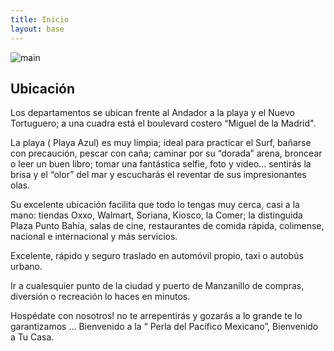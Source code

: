 ```yaml
---
title: Inicio
layout: base
---
```


![main](/assets/images/principal.jpeg)
## Ubicación

Los departamentos se ubican frente al Andador a la playa y el Nuevo Tortuguero; a una cuadra está el boulevard costero “Miguel de la Madrid".
  
La playa ( Playa Azul) es muy limpia;  ideal para practicar el Surf, bañarse con precaución, pescar con caña; caminar por su “dorada” arena, broncear o leer un buen libro; tomar una fantástica selfie, foto y video... sentirás la brisa y el “olor” del mar y escucharás el reventar de sus impresionantes olas.  
  
Su excelente ubicación facilita que todo lo tengas muy cerca, casi a la mano: tiendas Oxxo, Walmart, Soriana, Kiosco, la Comer; la distinguida Plaza Punto Bahía, salas de cine, restaurantes de comida rápida, colimense, nacional e internacional y más servicios.  
  
Excelente, rápido y seguro traslado en automóvil propio, taxi o autobús urbano.  
  
Ir a cualesquier punto de la ciudad y puerto de Manzanillo de compras, diversión o recreación lo haces en minutos.  
  
Hospédate con nosotros! no te arrepentirás y gozarás a lo grande te lo garantizamos ... Bienvenido a la “ Perla del Pacífico Mexicano”, Bienvenido a Tu Casa.  

